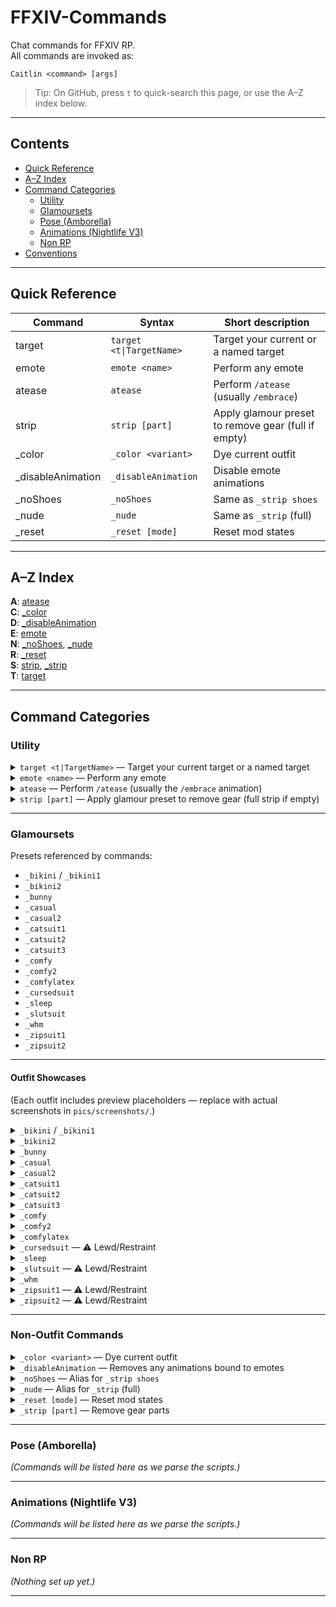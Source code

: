# FFXIV-Commands

Chat commands for FFXIV RP.  
All commands are invoked as:

```
Caitlin <command> [args]
```

> Tip: On GitHub, press `t` to quick-search this page, or use the A–Z index below.

---

## Contents
- [Quick Reference](#quick-reference)
- [A–Z Index](#a–z-index)
- [Command Categories](#command-categories)
  - [Utility](#utility)
  - [Glamoursets](#glamoursets)
  - [Pose (Amborella)](#pose-amborella)
  - [Animations (Nightlife V3)](#animations-nightlife-v3)
  - [Non RP](#non-rp)
- [Conventions](#conventions)

---

## Quick Reference

| Command | Syntax | Short description |
|---|---|---|
| target | `target <t\|TargetName>` | Target your current or a named target |
| emote | `emote <name>` | Perform any emote |
| atease | `atease` | Perform `/atease` (usually `/embrace`) |
| strip | `strip [part]` | Apply glamour preset to remove gear (full if empty) |
| _color | `_color <variant>` | Dye current outfit |
| _disableAnimation | `_disableAnimation` | Disable emote animations |
| _noShoes | `_noShoes` | Same as `_strip shoes` |
| _nude | `_nude` | Same as `_strip` (full) |
| _reset | `_reset [mode]` | Reset mod states |

---

## A–Z Index

**A**: [atease](#atease)  
**C**: [_color](#color)  
**D**: [_disableAnimation](#disableanimation)  
**E**: [emote](#emote)  
**N**: [_noShoes](#noshoes), [_nude](#nude)  
**R**: [_reset](#reset)  
**S**: [strip](#strip), [_strip](#strip-1)  
**T**: [target](#target)

---

## Command Categories

### Utility

<details id="target">
<summary><code>target &lt;t|TargetName&gt;</code> — Target your current target or a named target</summary>

**Arguments:**
- `<t>` — Use the caller’s current target.
- `<TargetName>` — Explicit name.

**Examples**
```
Caitlin target <t>
Caitlin target Haurchefant
```
</details>

<details id="emote">
<summary><code>emote &lt;name&gt;</code> — Perform any emote</summary>

**Arguments:**
- `<name>` — Emote name.

**Example**
```
Caitlin emote hug
```
</details>

<details id="atease">
<summary><code>atease</code> — Perform <code>/atease</code> (usually the <code>/embrace</code> animation)</summary>

**Example**
```
Caitlin atease
```
</details>

<details id="strip">
<summary><code>strip [part]</code> — Apply glamour preset to remove gear (full strip if empty)</summary>

**Behavior:**  
- No argument → applies `_nude` to `<me>`.
- With a **part** (case-insensitive) → applies the matching preset(s) to `<me>`.

**Accepted parts & presets**
| Part (aliases) | Preset(s) applied |
|---|---|
| `feet`, `shoes` | `_noFeet` |
| `legs`, `pants` | `_noLegs` |
| `top`, `body` | `_noBody` |
| `hands`, `gloves` | `_noHands` |
| `head`, `gag` | `_noHead` |
| `earring`, `earrings` | `_noEarring` |
| `necklace` | `_noNecklace` |
| `ringR`, `ringRight` | `_noRingR` |
| `ringL`, `ringLeft` | `_noRingL` |
| `rings`, `ringB` | `_noRingL`, `_noRingR` |
| `bracelet`, `bracelets` | `_noBracelet` |

**Examples**
```
Caitlin strip
Caitlin strip shoes
Caitlin strip legs
Caitlin strip rings
```
</details>

---

### Glamoursets

Presets referenced by commands:

- `_bikini` / `_bikini1`
- `_bikini2`
- `_bunny`
- `_casual`
- `_casual2`
- `_catsuit1`
- `_catsuit2`
- `_catsuit3`
- `_comfy`
- `_comfy2`
- `_comfylatex`
- `_cursedsuit`
- `_sleep`
- `_slutsuit`
- `_whm`
- `_zipsuit1`
- `_zipsuit2`

---

#### Outfit Showcases

(Each outfit includes preview placeholders — replace with actual screenshots in `pics/screenshots/`.)

<details id="bikini">
<summary><code>_bikini</code> / <code>_bikini1</code></summary>

**Variants:**  
| Subcommand | Notes |
|---|---|
| (none) | Default bikini |

**Preview:**  
![Bikini Outfit](pics/screenshots/bikini.png)
</details>

<details id="bikini2">
<summary><code>_bikini2</code></summary>

**Preview:**  
![Bikini2 Outfit](pics/screenshots/bikini2.png)
</details>

<details id="bunny">
<summary><code>_bunny</code></summary>

**Variants:**  
| Subcommand | Notes |
|---|---|
| `latex` | Latex bunny suit |
| `leather` | Leather bunny suit |

**Preview:**  
![Bunny Outfit](pics/screenshots/bunny.png)
</details>

<details id="casual">
<summary><code>_casual</code></summary>

**Preview:**  
![Casual Outfit](pics/screenshots/casual.png)
</details>

<details id="casual2">
<summary><code>_casual2</code></summary>

**Variants:**  
| Subcommand | Notes |
|---|---|
| `normal` | Default casual |
| `lewd` | Lewd casual variant |

**Preview:**  
![Casual2 Outfit](pics/screenshots/casual2.png)
</details>

<details id="catsuit1">
<summary><code>_catsuit1</code></summary>

**Variants:**  
| Subcommand | Notes |
|---|---|
| `normal` / `covered` | Covered |
| `nipples` | Nipples exposed |
| `pussy` | Pussy exposed |
| `full` / `fully` / `all` / `exposed` | Fully exposed |

**Preview:**  
![Catsuit1](pics/screenshots/catsuit1.png)
</details>

<details id="catsuit2">
<summary><code>_catsuit2</code></summary>

**Variants:** (same as `_catsuit1`)  
**Preview:**  
![Catsuit2](pics/screenshots/catsuit2.png)
</details>

<details id="catsuit3">
<summary><code>_catsuit3</code></summary>

**Variants:** (same as `_catsuit1`)  
**Preview:**  
![Catsuit3](pics/screenshots/catsuit3.png)
</details>

<details id="comfy">
<summary><code>_comfy</code></summary>

**Preview:**  
![Comfy Outfit](pics/screenshots/comfy.png)
</details>

<details id="comfy2">
<summary><code>_comfy2</code></summary>

**Preview:**  
![Comfy2 Outfit](pics/screenshots/comfy2.png)
</details>

<details id="comfylatex">
<summary><code>_comfylatex</code></summary>

**Preview:**  
![Comfy Latex Outfit](pics/screenshots/comfylatex.png)
</details>

<details id="cursedsuit">
<summary><code>_cursedsuit</code> — ⚠️ Lewd/Restraint</summary>

**Preview:**  
![Cursed Suit](pics/screenshots/cursedsuit.png)
</details>

<details id="sleep">
<summary><code>_sleep</code></summary>

**Preview:**  
![Sleep Outfit](pics/screenshots/sleep.png)
</details>

<details id="slutsuit">
<summary><code>_slutsuit</code> — ⚠️ Lewd/Restraint</summary>

**Variants:**  
| Subcommand | Notes |
|---|---|
| `belt` | Belt restraint |
| `cuffs` | Cuffs restraint |

**Preview:**  
![Slut Suit](pics/screenshots/slutsuit.png)
</details>

<details id="whm">
<summary><code>_whm</code></summary>

**Variants:**  
| Subcommand | Notes |
|---|---|
| `normal` | Default WHM |
| `lewd` | Lewd variant |

**Preview:**  
![WHM Outfit](pics/screenshots/whm.png)
</details>

<details id="zipsuit1">
<summary><code>_zipsuit1</code> — ⚠️ Lewd/Restraint</summary>

**Variants:**  
| Subcommand | Notes |
|---|---|
| `black` / `normal` | Default black |
| `exposed` | Exposed |

**Preview:**  
![Zipsuit1](pics/screenshots/zipsuit1.png)
</details>

<details id="zipsuit2">
<summary><code>_zipsuit2</code> — ⚠️ Lewd/Restraint</summary>

**Variants:**  
| Subcommand | Notes |
|---|---|
| `transparent` / `normal` | Transparent |
| `exposed` | Exposed |

**Preview:**  
![Zipsuit2](pics/screenshots/zipsuit2.png)
</details>

---

### Non-Outfit Commands

<details id="color">
<summary><code>_color &lt;variant&gt;</code> — Dye current outfit</summary>

**Variants:**  
| Value | Effect |
|---|---|
| `none` / `reset` | Removes dye |
| `red` | Red dye |
| `black` | Black dye |
| `white` | White dye |

**Example**  
```
Cait _color red
```
</details>

<details id="disableanimation">
<summary><code>_disableAnimation</code> — Removes any animations bound to emotes</summary>

**Example**  
```
Cait _disableAnimation
```
</details>

<details id="noshoes">
<summary><code>_noShoes</code> — Alias for <code>_strip shoes</code></summary>
</details>

<details id="nude">
<summary><code>_nude</code> — Alias for <code>_strip</code> (full)</summary>
</details>

<details id="reset">
<summary><code>_reset [mode]</code> — Reset mod states</summary>

**Modes:**  
| Mode | Effect |
|---|---|
| (none) | Reset mod states |
| `full` | Complete reset |
| `strip` | Reset + `_strip` |

**Examples**
```
Cait _reset
Cait _reset full
Cait _reset strip
```
</details>

<details id="strip-1">
<summary><code>_strip [part]</code> — Remove gear parts</summary>

*(See [strip command](#strip) in Utility for full table of parts and usage.)*
</details>

---

### Pose (Amborella)

*(Commands will be listed here as we parse the scripts.)*

---

### Animations (Nightlife V3)

*(Commands will be listed here as we parse the scripts.)*

---

### Non RP

*(Nothing set up yet.)*

---
